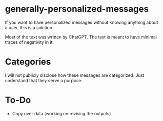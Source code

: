 # generally-personalized-messages
If you want to have personalized messages without knowing anything about a user, this is a solution

Most of the text was written by ChatGPT. The text is meant to have minimal traces of negativity in it.

# Categories
I will not publicly disclose how these messages are categorized. Just understand that they serve a purpose.

# To-Do
* Copy over data (working on revising the outputs)
